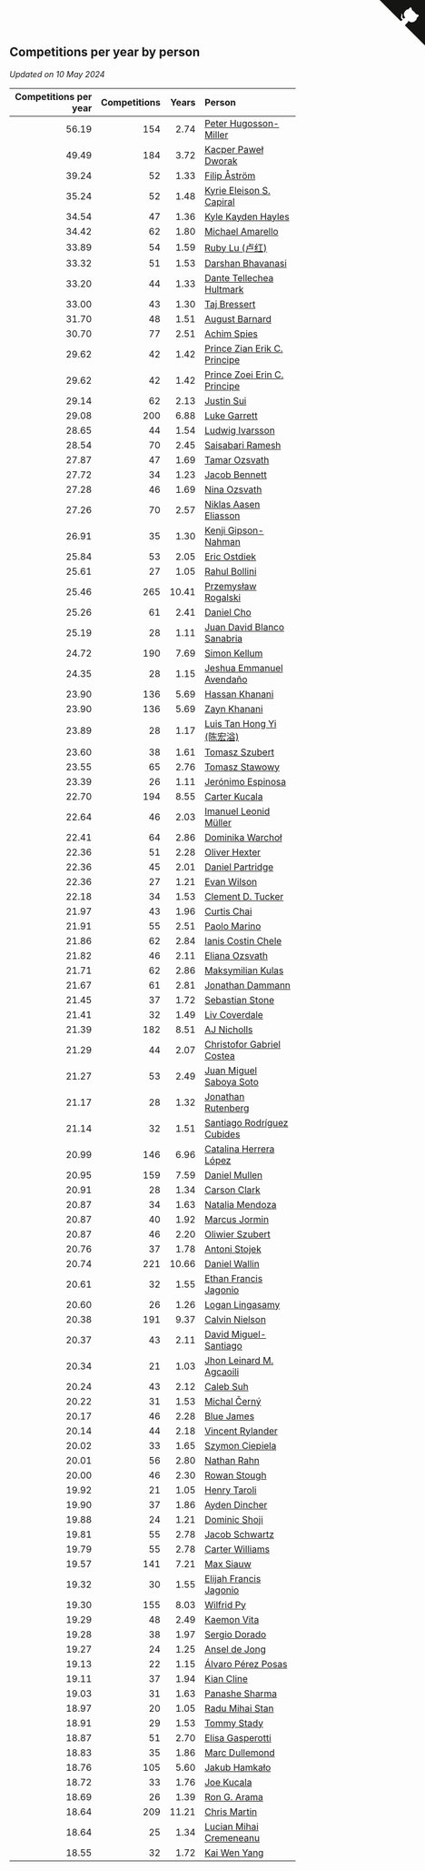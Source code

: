 ## Competitions per year by person

*Updated on 10 May 2024*

| Competitions per year | Competitions | Years | Person |
| ---: | ---: | ---: | :--- |
| 56.19 | 154 | 2.74 | [Peter Hugosson-Miller](https://www.worldcubeassociation.org/persons/2021HUGO01) |
| 49.49 | 184 | 3.72 | [Kacper Paweł Dworak](https://www.worldcubeassociation.org/persons/2020DWOR01) |
| 39.24 | 52 | 1.33 | [Filip Åström](https://www.worldcubeassociation.org/persons/2023ASTR01) |
| 35.24 | 52 | 1.48 | [Kyrie Eleison S. Capiral](https://www.worldcubeassociation.org/persons/2022CAPI02) |
| 34.54 | 47 | 1.36 | [Kyle Kayden Hayles](https://www.worldcubeassociation.org/persons/2022HAYL02) |
| 34.42 | 62 | 1.80 | [Michael Amarello](https://www.worldcubeassociation.org/persons/2022AMAR09) |
| 33.89 | 54 | 1.59 | [Ruby Lu (卢红)](https://www.worldcubeassociation.org/persons/2022LURU01) |
| 33.32 | 51 | 1.53 | [Darshan Bhavanasi](https://www.worldcubeassociation.org/persons/2022BHAV01) |
| 33.20 | 44 | 1.33 | [Dante Tellechea Hultmark](https://www.worldcubeassociation.org/persons/2023HULT01) |
| 33.00 | 43 | 1.30 | [Taj Bressert](https://www.worldcubeassociation.org/persons/2023BRES01) |
| 31.70 | 48 | 1.51 | [August Barnard](https://www.worldcubeassociation.org/persons/2022BARN21) |
| 30.70 | 77 | 2.51 | [Achim Spies](https://www.worldcubeassociation.org/persons/2021SPIE01) |
| 29.62 | 42 | 1.42 | [Prince Zian Erik C. Principe](https://www.worldcubeassociation.org/persons/2022PRIN08) |
| 29.62 | 42 | 1.42 | [Prince Zoei Erin C. Principe](https://www.worldcubeassociation.org/persons/2022PRIN09) |
| 29.14 | 62 | 2.13 | [Justin Sui](https://www.worldcubeassociation.org/persons/2022SUIJ01) |
| 29.08 | 200 | 6.88 | [Luke Garrett](https://www.worldcubeassociation.org/persons/2017GARR05) |
| 28.65 | 44 | 1.54 | [Ludwig Ivarsson](https://www.worldcubeassociation.org/persons/2022IVAR01) |
| 28.54 | 70 | 2.45 | [Saisabari Ramesh](https://www.worldcubeassociation.org/persons/2021RAME01) |
| 27.87 | 47 | 1.69 | [Tamar Ozsvath](https://www.worldcubeassociation.org/persons/2022OZSV04) |
| 27.72 | 34 | 1.23 | [Jacob Bennett](https://www.worldcubeassociation.org/persons/2023BENN04) |
| 27.28 | 46 | 1.69 | [Nina Ozsvath](https://www.worldcubeassociation.org/persons/2022OZSV03) |
| 27.26 | 70 | 2.57 | [Niklas Aasen Eliasson](https://www.worldcubeassociation.org/persons/2021ELIA01) |
| 26.91 | 35 | 1.30 | [Kenji Gipson-Nahman](https://www.worldcubeassociation.org/persons/2023GIPS01) |
| 25.84 | 53 | 2.05 | [Eric Ostdiek](https://www.worldcubeassociation.org/persons/2022OSTD01) |
| 25.61 | 27 | 1.05 | [Rahul Bollini](https://www.worldcubeassociation.org/persons/2023BOLL01) |
| 25.46 | 265 | 10.41 | [Przemysław Rogalski](https://www.worldcubeassociation.org/persons/2013ROGA02) |
| 25.26 | 61 | 2.41 | [Daniel Cho](https://www.worldcubeassociation.org/persons/2021CHOD01) |
| 25.19 | 28 | 1.11 | [Juan David Blanco Sanabria](https://www.worldcubeassociation.org/persons/2023SANA04) |
| 24.72 | 190 | 7.69 | [Simon Kellum](https://www.worldcubeassociation.org/persons/2016KELL12) |
| 24.35 | 28 | 1.15 | [Jeshua Emmanuel Avendaño](https://www.worldcubeassociation.org/persons/2023AVEN01) |
| 23.90 | 136 | 5.69 | [Hassan Khanani](https://www.worldcubeassociation.org/persons/2018KHAN26) |
| 23.90 | 136 | 5.69 | [Zayn Khanani](https://www.worldcubeassociation.org/persons/2018KHAN28) |
| 23.89 | 28 | 1.17 | [Luis Tan Hong Yi (陈宏溢)](https://www.worldcubeassociation.org/persons/2023YILU01) |
| 23.60 | 38 | 1.61 | [Tomasz Szubert](https://www.worldcubeassociation.org/persons/2022SZUB02) |
| 23.55 | 65 | 2.76 | [Tomasz Stawowy](https://www.worldcubeassociation.org/persons/2021STAW01) |
| 23.39 | 26 | 1.11 | [Jerónimo Espinosa](https://www.worldcubeassociation.org/persons/2023ESPI07) |
| 22.70 | 194 | 8.55 | [Carter Kucala](https://www.worldcubeassociation.org/persons/2015KUCA01) |
| 22.64 | 46 | 2.03 | [Imanuel Leonid Müller](https://www.worldcubeassociation.org/persons/2022MULL02) |
| 22.41 | 64 | 2.86 | [Dominika Warchoł](https://www.worldcubeassociation.org/persons/2021WARC01) |
| 22.36 | 51 | 2.28 | [Oliver Hexter](https://www.worldcubeassociation.org/persons/2022HEXT01) |
| 22.36 | 45 | 2.01 | [Daniel Partridge](https://www.worldcubeassociation.org/persons/2022PART02) |
| 22.36 | 27 | 1.21 | [Evan Wilson](https://www.worldcubeassociation.org/persons/2023WILS11) |
| 22.18 | 34 | 1.53 | [Clement D. Tucker](https://www.worldcubeassociation.org/persons/2022TUCK09) |
| 21.97 | 43 | 1.96 | [Curtis Chai](https://www.worldcubeassociation.org/persons/2022CHAI02) |
| 21.91 | 55 | 2.51 | [Paolo Marino](https://www.worldcubeassociation.org/persons/2021MARI04) |
| 21.86 | 62 | 2.84 | [Ianis Costin Chele](https://www.worldcubeassociation.org/persons/2021CHEL01) |
| 21.82 | 46 | 2.11 | [Eliana Ozsvath](https://www.worldcubeassociation.org/persons/2022OZSV01) |
| 21.71 | 62 | 2.86 | [Maksymilian Kulas](https://www.worldcubeassociation.org/persons/2021KULA02) |
| 21.67 | 61 | 2.81 | [Jonathan Dammann](https://www.worldcubeassociation.org/persons/2021DAMM01) |
| 21.45 | 37 | 1.72 | [Sebastian Stone](https://www.worldcubeassociation.org/persons/2022STON09) |
| 21.41 | 32 | 1.49 | [Liv Coverdale](https://www.worldcubeassociation.org/persons/2022COVE02) |
| 21.39 | 182 | 8.51 | [AJ Nicholls](https://www.worldcubeassociation.org/persons/2015NICH04) |
| 21.29 | 44 | 2.07 | [Christofor Gabriel Costea](https://www.worldcubeassociation.org/persons/2022COST03) |
| 21.27 | 53 | 2.49 | [Juan Miguel Saboya Soto](https://www.worldcubeassociation.org/persons/2021SOTO01) |
| 21.17 | 28 | 1.32 | [Jonathan Rutenberg](https://www.worldcubeassociation.org/persons/2023RUTE01) |
| 21.14 | 32 | 1.51 | [Santiago Rodríguez Cubides](https://www.worldcubeassociation.org/persons/2022CUBI01) |
| 20.99 | 146 | 6.96 | [Catalina Herrera López](https://www.worldcubeassociation.org/persons/2017LOPE31) |
| 20.95 | 159 | 7.59 | [Daniel Mullen](https://www.worldcubeassociation.org/persons/2016MULL04) |
| 20.91 | 28 | 1.34 | [Carson Clark](https://www.worldcubeassociation.org/persons/2023CLAR02) |
| 20.87 | 34 | 1.63 | [Natalia Mendoza](https://www.worldcubeassociation.org/persons/2022MEND24) |
| 20.87 | 40 | 1.92 | [Marcus Jormin](https://www.worldcubeassociation.org/persons/2022JORM01) |
| 20.87 | 46 | 2.20 | [Oliwier Szubert](https://www.worldcubeassociation.org/persons/2022SZUB01) |
| 20.76 | 37 | 1.78 | [Antoni Stojek](https://www.worldcubeassociation.org/persons/2022STOJ03) |
| 20.74 | 221 | 10.66 | [Daniel Wallin](https://www.worldcubeassociation.org/persons/2013WALL03) |
| 20.61 | 32 | 1.55 | [Ethan Francis Jagonio](https://www.worldcubeassociation.org/persons/2022JAGO03) |
| 20.60 | 26 | 1.26 | [Logan Lingasamy](https://www.worldcubeassociation.org/persons/2023LING02) |
| 20.38 | 191 | 9.37 | [Calvin Nielson](https://www.worldcubeassociation.org/persons/2014NIEL03) |
| 20.37 | 43 | 2.11 | [David Miguel-Santiago](https://www.worldcubeassociation.org/persons/2022MIGU02) |
| 20.34 | 21 | 1.03 | [Jhon Leinard M. Agcaoili](https://www.worldcubeassociation.org/persons/2023AGCA01) |
| 20.24 | 43 | 2.12 | [Caleb Suh](https://www.worldcubeassociation.org/persons/2022SUHC01) |
| 20.22 | 31 | 1.53 | [Michal Černý](https://www.worldcubeassociation.org/persons/2022CERN03) |
| 20.17 | 46 | 2.28 | [Blue James](https://www.worldcubeassociation.org/persons/2022JAME01) |
| 20.14 | 44 | 2.18 | [Vincent Rylander](https://www.worldcubeassociation.org/persons/2022RYLA01) |
| 20.02 | 33 | 1.65 | [Szymon Ciepiela](https://www.worldcubeassociation.org/persons/2022CIEP01) |
| 20.01 | 56 | 2.80 | [Nathan Rahn](https://www.worldcubeassociation.org/persons/2021RAHN01) |
| 20.00 | 46 | 2.30 | [Rowan Stough](https://www.worldcubeassociation.org/persons/2022STOU01) |
| 19.92 | 21 | 1.05 | [Henry Taroli](https://www.worldcubeassociation.org/persons/2023TARO01) |
| 19.90 | 37 | 1.86 | [Ayden Dincher](https://www.worldcubeassociation.org/persons/2022DINC01) |
| 19.88 | 24 | 1.21 | [Dominic Shoji](https://www.worldcubeassociation.org/persons/2023SHOJ01) |
| 19.81 | 55 | 2.78 | [Jacob Schwartz](https://www.worldcubeassociation.org/persons/2021SCHW01) |
| 19.79 | 55 | 2.78 | [Carter Williams](https://www.worldcubeassociation.org/persons/2021WILL06) |
| 19.57 | 141 | 7.21 | [Max Siauw](https://www.worldcubeassociation.org/persons/2017SIAU02) |
| 19.32 | 30 | 1.55 | [Elijah Francis Jagonio](https://www.worldcubeassociation.org/persons/2022JAGO02) |
| 19.30 | 155 | 8.03 | [Wilfrid Py](https://www.worldcubeassociation.org/persons/2016PYWI01) |
| 19.29 | 48 | 2.49 | [Kaemon Vita](https://www.worldcubeassociation.org/persons/2021VITA01) |
| 19.28 | 38 | 1.97 | [Sergio Dorado](https://www.worldcubeassociation.org/persons/2022CORR05) |
| 19.27 | 24 | 1.25 | [Ansel de Jong](https://www.worldcubeassociation.org/persons/2023JONG01) |
| 19.13 | 22 | 1.15 | [Álvaro Pérez Posas](https://www.worldcubeassociation.org/persons/2023POSA01) |
| 19.11 | 37 | 1.94 | [Kian Cline](https://www.worldcubeassociation.org/persons/2022CLIN01) |
| 19.03 | 31 | 1.63 | [Panashe Sharma](https://www.worldcubeassociation.org/persons/2022SHAR36) |
| 18.97 | 20 | 1.05 | [Radu Mihai Stan](https://www.worldcubeassociation.org/persons/2023STAN09) |
| 18.91 | 29 | 1.53 | [Tommy Stady](https://www.worldcubeassociation.org/persons/2022STAD01) |
| 18.87 | 51 | 2.70 | [Elisa Gasperotti](https://www.worldcubeassociation.org/persons/2021GASP01) |
| 18.83 | 35 | 1.86 | [Marc Dullemond](https://www.worldcubeassociation.org/persons/2022DULL01) |
| 18.76 | 105 | 5.60 | [Jakub Hamkało](https://www.worldcubeassociation.org/persons/2018HAMK01) |
| 18.72 | 33 | 1.76 | [Joe Kucala](https://www.worldcubeassociation.org/persons/2022KUCA01) |
| 18.69 | 26 | 1.39 | [Ron G. Arama](https://www.worldcubeassociation.org/persons/2022ARAM01) |
| 18.64 | 209 | 11.21 | [Chris Martin](https://www.worldcubeassociation.org/persons/2013MART03) |
| 18.64 | 25 | 1.34 | [Lucian Mihai Cremeneanu](https://www.worldcubeassociation.org/persons/2023CREM01) |
| 18.55 | 32 | 1.72 | [Kai Wen Yang](https://www.worldcubeassociation.org/persons/2022YANG19) |


<a href="https://github.com/jonatanklosko/wca_statistics" class="github-corner" aria-label="View source on Github"><svg width="80" height="80" viewBox="0 0 250 250" style="fill:#151513; color:#fff; position: absolute; top: 0; border: 0; right: 0;" aria-hidden="true"><path d="M0,0 L115,115 L130,115 L142,142 L250,250 L250,0 Z"></path><path d="M128.3,109.0 C113.8,99.7 119.0,89.6 119.0,89.6 C122.0,82.7 120.5,78.6 120.5,78.6 C119.2,72.0 123.4,76.3 123.4,76.3 C127.3,80.9 125.5,87.3 125.5,87.3 C122.9,97.6 130.6,101.9 134.4,103.2" fill="currentColor" style="transform-origin: 130px 106px;" class="octo-arm"></path><path d="M115.0,115.0 C114.9,115.1 118.7,116.5 119.8,115.4 L133.7,101.6 C136.9,99.2 139.9,98.4 142.2,98.6 C133.8,88.0 127.5,74.4 143.8,58.0 C148.5,53.4 154.0,51.2 159.7,51.0 C160.3,49.4 163.2,43.6 171.4,40.1 C171.4,40.1 176.1,42.5 178.8,56.2 C183.1,58.6 187.2,61.8 190.9,65.4 C194.5,69.0 197.7,73.2 200.1,77.6 C213.8,80.2 216.3,84.9 216.3,84.9 C212.7,93.1 206.9,96.0 205.4,96.6 C205.1,102.4 203.0,107.8 198.3,112.5 C181.9,128.9 168.3,122.5 157.7,114.1 C157.9,116.9 156.7,120.9 152.7,124.9 L141.0,136.5 C139.8,137.7 141.6,141.9 141.8,141.8 Z" fill="currentColor" class="octo-body"></path></svg></a><style>.github-corner:hover .octo-arm{animation:octocat-wave 560ms ease-in-out}@keyframes octocat-wave{0%,100%{transform:rotate(0)}20%,60%{transform:rotate(-25deg)}40%,80%{transform:rotate(10deg)}}@media (max-width:500px){.github-corner:hover .octo-arm{animation:none}.github-corner .octo-arm{animation:octocat-wave 560ms ease-in-out}}</style>
